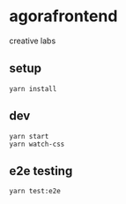 # agorafrontend

creative labs

## setup

```
yarn install
```

## dev

```
yarn start
yarn watch-css
```

## e2e testing

```
yarn test:e2e
```